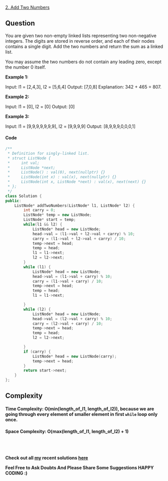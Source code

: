 [2. Add Two Numbers](https://leetcode.com/problems/add-two-numbers/)

## Question
You are given two non-empty linked lists representing two non-negative integers. The digits are stored in reverse order, and each of their nodes contains a single digit. Add the two numbers and return the sum as a linked list.

You may assume the two numbers do not contain any leading zero, except the number 0 itself.
 
__Example 1:__

Input: l1 = [2,4,3], l2 = [5,6,4]
Output: [7,0,8]
Explanation: 342 + 465 = 807.

__Example 2:__

Input: l1 = [0], l2 = [0]
Output: [0]

__Example 3:__

Input: l1 = [9,9,9,9,9,9,9], l2 = [9,9,9,9]
Output: [8,9,9,9,0,0,0,1]


#### **Code**

```cpp
/**
 * Definition for singly-linked list.
 * struct ListNode {
 *     int val;
 *     ListNode *next;
 *     ListNode() : val(0), next(nullptr) {}
 *     ListNode(int x) : val(x), next(nullptr) {}
 *     ListNode(int x, ListNode *next) : val(x), next(next) {}
 * };
 */
class Solution {
public:
    ListNode* addTwoNumbers(ListNode* l1, ListNode* l2) {
        int carry = 0;
        ListNode* temp = new ListNode;
        ListNode* start = temp;
        while(l1 && l2) {
            ListNode* head = new ListNode;
            head->val = (l1->val + l2->val + carry) % 10;
            carry = (l1->val + l2->val + carry) / 10;
            temp->next = head;
            temp = head;
            l1 = l1->next;
            l2 = l2->next;
        }
        while (l1) {
            ListNode* head = new ListNode;
            head->val = (l1->val + carry) % 10;
            carry = (l1->val + carry) / 10;
            temp->next = head;
            temp = head;
            l1 = l1->next;

        }
        while (l2) {
            ListNode* head = new ListNode;
            head->val = (l2->val + carry) % 10;
            carry = (l2->val + carry) / 10;
            temp->next = head;
            temp = head;
            l2 = l2->next;

        }
        if (carry) {
            ListNode* head = new ListNode(carry);
            temp->next = head;
        }
        return start->next;
    }
};
```

## **Complexity**

#### Time Complexity: **O(min(length_of_l1, length_of_l2))**, because we are going through every element of smaller element in first ```while``` loop only once.

#### Space Complexity: **O(max(length_of_l1, length_of_l2) + 1)**


<br>
<br>

 __Check out all [my](https://leetcode.com/siddp6/) recent solutions [here](https://github.com/sidd6p/LeetCode)__

 
 __Feel Free to Ask Doubts
And Please Share Some Suggestions
HAPPY CODING :)__


